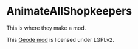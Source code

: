 # AnimateAllShopkeepers
This is where they make a mod.

This [Geode mod](https://geode-sdk.org) is licensed under LGPLv2.